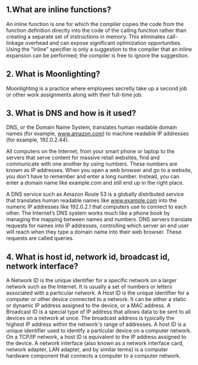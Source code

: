 ## 1.What are inline functions?
An inline function is one for which the compiler copies the code from the function definition directly into the code of the calling function rather than creating a separate set of instructions in memory. This eliminates call-linkage overhead and can expose significant optimization opportunities. Using the "inline" specifier is only a suggestion to the compiler that an inline expansion can be performed; the compiler is free to ignore the suggestion.
## 2. What is Moonlighting?
Moonlighting is a practice where employees secretly take up a second job or other work assignments along with their full-time job.
## 3. What is DNS and how is it used?
DNS, or the Domain Name System, translates human readable domain names (for example, www.amazon.com) to machine readable IP addresses (for example, 192.0.2.44).

All computers on the Internet, from your smart phone or laptop to the servers that serve content for massive retail websites, find and communicate with one another by using numbers. These numbers are known as IP addresses. When you open a web browser and go to a website, you don't have to remember and enter a long number. Instead, you can enter a domain name like example.com and still end up in the right place.

A DNS service such as Amazon Route 53 is a globally distributed service that translates human readable names like www.example.com into the numeric IP addresses like 192.0.2.1 that computers use to connect to each other. The Internet’s DNS system works much like a phone book by managing the mapping between names and numbers. DNS servers translate requests for names into IP addresses, controlling which server an end user will reach when they type a domain name into their web browser. These requests are called queries.
## 4. What is host id, network id, broadcast id, network interface?
A Network ID is the unique identifier for a specific network on a larger network such as the Internet. It is usually a set of numbers or letters associated with a particular network. A Host ID is the unique identifier for a computer or other device connected to a network. It can be either a static or dynamic IP address assigned to the device, or a MAC address. A Broadcast ID is a special type of IP address that allows data to be sent to all devices on a network at once. The broadcast address is typically the highest IP address within the network's range of addresses.
A host ID is a unique identifier used to identify a particular device on a computer network. On a TCP/IP network, a host ID is equivalent to the IP address assigned to the device. A network interface (also known as a network interface card, network adapter, LAN adapter, and by similar terms) is a computer hardware component that connects a computer to a computer network.

